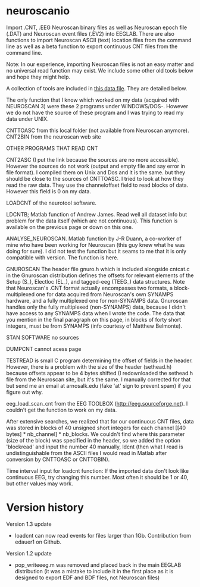 # neuroscanio
Import .CNT, .EEG Neuroscan binary files as well as Neuroscan epoch file (.DAT) and Neuroscan event files (.EV2) into EEGLAB. There are also functions to import Neuroscan ASCII (text) location files from the command line as well as a beta function to export continuous CNT files from the command line.	

Note: In our experience, importing Neuroscan files is not an easy matter and no universal read function may exist. We include some other old tools below and hope they might help.

A collection of tools are included in [this data file](https://sccn.ucsd.edu/~arno/cntload.zip). They are detailed below.

The only function that I know which worked on my data (acquired with NEUROSCAN 3) were these 2 programs under WINDOWS/DOS-. 
However we do not have the source of these program and I was trying to read my data under UNIX.

CNTTOASC from this local folder (not available from Neuroscan anymore).
CNT2BIN from the neuroscan web site

OTHER PROGRAMS THAT READ CNT

CNT2ASC
(I put the link because the sources are no more accessible). However the sources do not work (output and empty file and say error in file format). I compiled them on Unix and Dos and it is the same.
but they should be close to the sources of  CNTTOASC. I tried to look at how they read the raw data. They use the channeloffset field to read blocks of data. However this field is 0 on my data.

LOADCNT of the neurotool software.

LDCNTB; Matlab function of Andrew James. Read well all dataset info but problem for the data itself (which are not continuous). This function is available on the previous page or down on this one.

ANALYSE_NEUROSCAN. Matlab function by J-R Duann, a co-worker of mine who have been working for Neuroscan (this guy knew what he was doing for sure). I did not test the function but it seams to me that it is only compatible with version. The function is here.

GNUROSCAN 
The header file gnuro.h which is included alongside cntcat.c in the
Gnuroscan distribution defines the offsets for relevant elements of
the Setup (S_), Electloc (EL_), and tagged-eeg (TEEG_) data structures.
Note that Neuroscan's .CNT format actually encompasses two formats, a
block-multiplexed one for data acquired from Neuroscan's own SYNAMPS
hardware, and a fully multiplexed one for non-SYNAMPS data. Gnuroscan
handles only the fully multiplexed (non-SYNAMPS) data, because I didn't
have access to any SYNAMPS data when I wrote the code. The data that
you mention in the final paragraph on this page, in blocks of forty
short integers, must be from SYNAMPS (info courtesy of Matthew Belmonte).

STAN SOFTWARE
no sources

DUMPCNT
cannot acess page

TESTREAD is small C program determining the offset of fields in the header. However, there is a problem with the size of the header (sethead.h) because offsets appear to be 4 bytes shifted (I redownloaded the sethead.h file from the Neuroscan site, but it's the same. I manually corrected for that but send me an email at arnosalk.edu (fake 'at' sign to prevent spam) if you figure out why.

eeg_load_scan_cnt from the EEG TOOLBOX (http://eeg.sourceforge.net). I couldn't get the function to work on my data.

After extensive searches, we realized that for our continuous CNT files, data was stored in blocks of 40 unsigned short integers for each channel [[40 bytes] * nb_channel] * nb_blocks. We couldn't find where this parameter (size of the block) was specified in the header, so we added the option 'blockread' and input the number 40 manually, ldcnt (then what I read is undistinguishable from the ASCII files I would read in Matlab after conversion by CNTTOASC or CNTTOBIN).

Time interval input for loadcnt function: If the imported data don't look like continuous EEG, try changing this number. Most often it should be 1 or 40, but other values may work. 

# Version history

Version 1.3 update
- loadcnt can now read events for files larger than 1Gb. Contribution from edauer1 on Github.

Version 1.2 update
- pop_writeeeg.m was removed and placed back in the main EEGLAB distribution (it was a mistake to include it in the first place as it is designed to export EDF and BDF files, not Neuroscan files)
